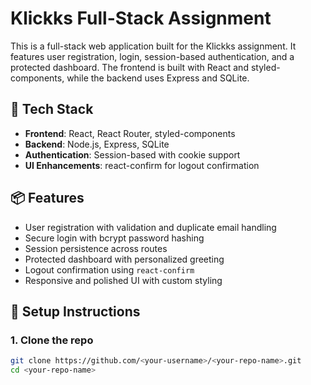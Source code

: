 # Klickks Full-Stack Assignment

This is a full-stack web application built for the Klickks assignment. It features user registration, login, session-based authentication, and a protected dashboard. The frontend is built with React and styled-components, while the backend uses Express and SQLite.

## 🔧 Tech Stack

- **Frontend**: React, React Router, styled-components
- **Backend**: Node.js, Express, SQLite
- **Authentication**: Session-based with cookie support
- **UI Enhancements**: react-confirm for logout confirmation

## 📦 Features

- User registration with validation and duplicate email handling
- Secure login with bcrypt password hashing
- Session persistence across routes
- Protected dashboard with personalized greeting
- Logout confirmation using `react-confirm`
- Responsive and polished UI with custom styling

## 🚀 Setup Instructions

### 1. Clone the repo

```bash
git clone https://github.com/<your-username>/<your-repo-name>.git
cd <your-repo-name>
